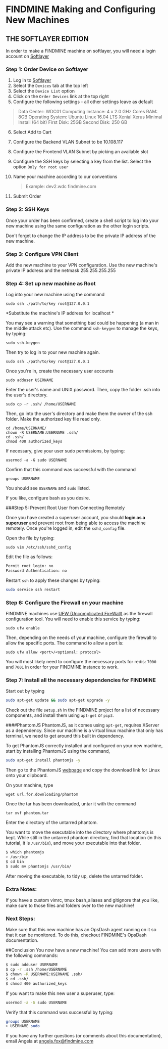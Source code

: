 
FINDMINE Making and Configuring New Machines 
================================

THE SOFTLAYER EDITION
----------------------------------------------------------------

In order to make a FINDMINE machine on softlayer, you will need a login account on [Softlayer][softlayer]

### Step 1: Order Device on Softlayer

1. Log in to [Softlayer][softlayer]
2. Select the ``` Devices ``` tab at the top left 
3. Select the ```Device List``` option
4. Click on the ```Order Devices``` link at the top right
5. Configure the following settings - all other settings leave as default

> Data Center: WDC01
> Computing Instance: 4 x 2.0 GHz Cores
> RAM: 8GB
> Operating System: Ubuntu Linux 16.04 LTS Xenial Xerus Minimal Install (64 bit)
> First Disk: 25GB
> Second Disk: 250 GB

6. Select Add to Cart
7. Configure the Backend VLAN Subnet to be 10.108.117
8. Configure the Frontend VLAN Subnet by picking an available slot
9. Configure the SSH keys by selecting a key from the list. Select the option ```Only for root user```
10. Name your machine according to our conventions 

   	> Example: dev2.wdc       findmine.com

11. Submit Order

### Step 2: SSH Keys
Once your order has been confirmed, create a shell script to log into your new machine using the same configuration as the other login scripts. 

Don't forget to change the IP address to be the private IP address of the new machine.

### Step 3: Configure VPN Client
Add the new machine to your VPN configuration. Use the new machine's private IP address and the netmask 255.255.255.255

### Step 4: Set up new machine as Root
 Log into your new machine using the command

```shell
sudo ssh ./path/to/key root@127.0.0.1
```
 *Substitute the machine's IP address for localhost *

You may see a warning that something bad could be happening (a man in the middle attack etc). 
Use the command ```ssh-keygen``` to manage the keys, by typing:
```shell
sudo ssh-keygen
```
Then try to log in to your new machine again.

```shell
sudo ssh ./path/to/key root@127.0.0.1
```

Once you're in, create the necessary user accounts
```shell
sudo adduser USERNAME
```
Enter the user's name and UNIX password. Then, copy the folder .ssh into the user's directory.
```shell
sudo cp -r .ssh/ /home/USERNAME
```
Then, go into the user's directory and make them the owner of the ssh folder. Make the authorized key file read only.
```shell
cd /home/USERNAME/
chown -R USERNAME:USERNAME .ssh/
cd .ssh/
chmod 400 authorized_keys
```
If necessary, give your user sudo permissions, by typing:
```shell
usermod -a -G sudo USERNAME
```
Confirm that this command was successful with the command
```shell
groups USERNAME
```
You should see ```USERNAME``` and ```sudo``` listed.

If you like, configure bash as you desire.

###Step 5: Prevent Root User from Connecting Remotely

Once you have created a superuser account, you should **login as a superuser** and prevent root from being able to access the machine remotely.  Once you're logged in, edit the ```sshd_config``` file.

Open the file by typing:
```shell
sudo vim /etc/ssh/sshd_config
```
Edit the file as follows:
```sh
Permit root login: no
Password Authentication: no
```
Restart ```ssh``` to apply these changes by typing:
```sh
sudo service ssh restart
```
### Step 6: Configure the Firewall on your machine

FINDMINE machines use [UFW (Uncomplicated FireWall)][UFW] as the firewall configuration tool. You will need to enable this service by typing:

```shell
sudo ufw enable
```

Then, depending on the needs of your machine, configure the firewall to allow the specific ports. The command to allow a port is:

```shell
sudo ufw allow <port>/<optional: protocol>
```

You will most likely need to configure the necessary ports for redis: ```7000``` and ```7001``` in order for your FINDMINE instance to work.

### Step 7: Install all the necessary dependencies for FINDMINE

Start out by typing
```sh
sudo apt-get update && sudo apt-get upgrade -y
```
Check out the file ```setup.sh``` in the FINDMINE project for a list of necessary components, and install them using ```apt-get``` or ```pip3```.

####PhantomJS
PhantomJS, as it comes using ```apt-get```, requires XServer as a dependency. Since our machine is a virtual linux machine that only has terminal, we need to get around this built in dependency.

To get PhantomJS correctly installed and configured on your new machine, start by installing PhantomJS using the command,
```sh
sudo apt-get install phantomjs -y
```
Then go to the PhantomJS [webpage][phantom] and copy the download link for Linux onto your clipboard.

On your machine, type
```shell
wget url.for.downloading/phantom
```
Once the tar has been downloaded, untar it with the command
```shell
tar xvf phantom.tar
```
Enter the directory of the untarred phantom.

You want to move the executable into the directory where phantomjs is kept. While still in the untarred phantom directory,  find that location (in this tutorial, it is ```/usr/bin```), and move your executable into that folder.
```sh
$ which phantomjs
> /usr/bin
$ cd bin
$ sudo mv phantomjs /usr/bin/
```
After moving the executable, to tidy up, delete the untarred folder.

### Extra Notes:

If you have a custom vimrc, tmux bash_aliases and gitignore that you like, make sure to those files and folders over to the new machine!

### Next Steps:
Make sure that this new machine has an OpsDash agent running on it so that it can be monitored. To do this, checkout FINDMINE's OpsDash documentation.

##Conclusion
You now have a new machine! You can add more users with the following commands:
```sh
$ sudo adduser USERNAME
$ cp -r .ssh /home/USERNAME
$ chown -R USERNAME:USERNAME .ssh/
$ cd .ssh/
$ chmod 400 authorized_keys
```
If you want to make this new user a superuser, type:
```sh
usermod -a -G sudo USERNAME
```
Verify that this command was successful by typing:
```sh
groups USERNAME
> USERNAME sudo
```

If you have any further questions (or comments about this documentation), email Angela at angela.fox@findmine.com


[softlayer]: <https://control.softlayer.com/>
[phantom]:<http://phantomjs.org/download.html>
[UFW]:<https://help.ubuntu.com/community/UFW>













